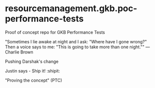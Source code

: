 # resourcemanagement.gkb.poc-performance-tests
Proof of concept repo for GKB Performance Tests

"Sometimes I lie awake at night and I ask: "Where have I gone wrong?" Then a voice says to me: "This is going to take more than one night."" — Charlie Brown

Pushing Darshak's change

Justin says - Ship it! :shipit:

"Proving the concept" (PTC)